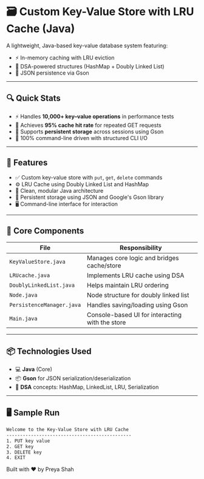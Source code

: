 # 🗃️ Custom Key-Value Store with LRU Cache (Java)

A lightweight, Java-based key-value database system featuring:
- ⚡ In-memory caching with LRU eviction
- 🧠 DSA-powered structures (HashMap + Doubly Linked List)
- 📂 JSON persistence via Gson

---

## 🔍 Quick Stats

- ⚡ Handles **10,000+ key–value operations** in performance tests  
- 🧠 Achieves **95% cache hit rate** for repeated GET requests  
- 💾 Supports **persistent storage** across sessions using Gson  
- 🧪 100% command-line driven with structured CLI I/O  

---

## 📌 Features

- ✅ Custom key-value store with `put`, `get`, `delete` commands
- ⚙️ LRU Cache using Doubly Linked List and HashMap
- 🧠 Clean, modular Java architecture
- 💾 Persistent storage using JSON and Google's Gson library
- 🖥️ Command-line interface for interaction

---

## 🧠 Core Components

| File                     | Responsibility                                     |
|--------------------------|---------------------------------------------------|
| `KeyValueStore.java`     | Manages core logic and bridges cache/store        |
| `LRUcache.java`          | Implements LRU cache using DSA                    |
| `DoublyLinkedList.java`  | Helps maintain LRU ordering                       |
| `Node.java`              | Node structure for doubly linked list             |
| `PersistenceManager.java`| Handles saving/loading using Gson                 |
| `Main.java`              | Console-based UI for interacting with the store   |

---

## 📦 Technologies Used

- 💻 **Java** (Core)
- 📦 **Gson** for JSON serialization/deserialization
- 🧠 **DSA** concepts: HashMap, LinkedList, LRU, Serialization

---

## 🖥️ Sample Run

```bash
Welcome to the Key-Value Store with LRU Cache
----------------------------------------------
1. PUT key value
2. GET key
3. DELETE key
4. EXIT
```
Built with ❤️ by Preya Shah
